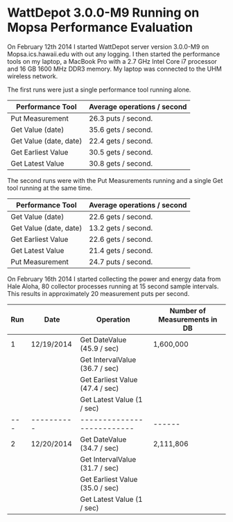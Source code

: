 # WattDepot 3.0.0-M9 Running on Mopsa Performance Evaluation

On February 12th 2014 I started WattDepot server version 3.0.0-M9 on Mopsa.ics.hawaii.edu with out any logging. I then started the performance tools on my laptop, a MacBook Pro with a 2.7 GHz Intel Core i7 processor and 16 GB 1600 MHz DDR3 memory. My laptop was connected to the UHM wireless network.

The first runs were just a single performance tool running alone.

| Performance Tool       | Average operations / second |
| ---------------------- | --------------------------- |
| Put Measurement        | 26.3 puts / second.         |
| Get Value (date)       | 35.6 gets / second.         |
| Get Value (date, date) | 22.4 gets / second.         |
| Get Earliest Value     | 30.5 gets / second.         |
| Get Latest Value       | 30.8 gets / second.         |

The second runs were with the Put Measurements running and a single Get tool running at the same time.

| Performance Tool       | Average operations / second |
| ---------------------- | --------------------------- |
| Get Value (date)       | 22.6 gets / second.         |
| Get Value (date, date) | 13.2 gets / second.         |
| Get Earliest Value     | 22.6 gets / second.         |
| Get Latest Value       | 21.4 gets / second.         |
| Put Measurement        | 24.7 puts / second.         |


On February 16th 2014 I started collecting the power and energy data from Hale Aloha, 80 collector processes running at 15 second sample intervals. This results in approximately 20 measurement puts per second.

| Run | Date | Operation | Number of Measurements in DB |
| --- | ----- | --------- | ---------------------------- |
|  1  | 12/19/2014 | Get DateValue (45.9 / sec) | 1,600,000 |
|     |            | Get IntervalValue (36.7 / sec) |      |
|     |            | Get Earliest Value (47.4 / sec) | |
|     |            | Get Latest Value (1 / sec) | |
| --- | ---------- | -------------------------- | ------ |
|  2  | 12/20/2014 | Get DateValue (34.7 / sec) | 2,111,806 |
|     |            | Get IntervalValue (31.7 / sec) |      |
|     |            | Get Earliest Value (35.0 / sec) | |
|     |            | Get Latest Value (1 / sec) | |
